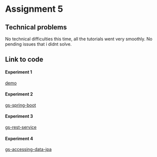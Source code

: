 # Assignment 5

## Technical problems

No technical difficulties this time, all the tutorials went very smoothly. No pending issues that i didnt solve. 

## Link to code

#### Experiment 1
[demo](https://github.com/KristianHaga/DAT250-Software-Technology-Experiment-Assignment-1/tree/master/Assignment5/demo)

#### Experiment 2
[gs-spring-boot](https://github.com/KristianHaga/DAT250-Software-Technology-Experiment-Assignment-1/tree/master/Assignment5/gs-spring-boot)

#### Experiment 3
[gs-rest-service](https://github.com/KristianHaga/DAT250-Software-Technology-Experiment-Assignment-1/tree/master/Assignment5/gs-rest-service)

#### Experiment 4
[gs-accessing-data-jpa](https://github.com/KristianHaga/DAT250-Software-Technology-Experiment-Assignment-1/tree/master/Assignment5/gs-accessing-data-jpa)
